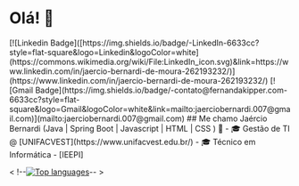 <h1>Olá! 👋</h1>
[![Linkedin Badge]([https://img.shields.io/badge/-LinkedIn-6633cc?style=flat-square&logo=Linkedin&logoColor=white](https://commons.wikimedia.org/wiki/File:LinkedIn_icon.svg)&link=https://www.linkedin.com/in/jaercio-bernardi-de-moura-262193232/)](https://www.linkedin.com/in/jaercio-bernardi-de-moura-262193232/)
[![Gmail Badge](https://img.shields.io/badge/-contato@fernandakipper.com-6633cc?style=flat-square&logo=Gmail&logoColor=white&link=mailto:jaerciobernardi.007@gmail.com)](mailto:jaerciobernardi.007@gmail.com)
## Me chamo Jaércio Bernardi
(Java | Spring Boot | Javascript | HTML | CSS ) 🚀
- 🎓 Gestão de TI @ [UNIFACVEST](https://www.unifacvest.edu.br/)
- 🎓 Técnico em Informática - [IEEPI]
<div align="left">
  
< !--[![Top languages](https://github-readme-stats.vercel.app/api/top-langs/?username=Jaercio-Bernardi&theme=blue-white)](https://github.com/anuraghazra/github-readme-stats)-- >
  
 </div>

<!--
**jaerciobernardi/jaerciobernardi** is a ✨ _special_ ✨ repository because its `README.md` (this file) appears on your GitHub profile.

Here are some ideas to get you started:

- 🔭 I’m currently working on ...
- 🌱 I’m currently learning ...
- 👯 I’m looking to collaborate on ...
- 🤔 I’m looking for help with ...
- 💬 Ask me about ...
- 📫 How to reach me: ...
- 😄 Pronouns: ...
- ⚡ Fun fact: ...
-->
